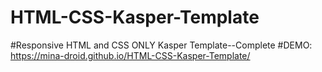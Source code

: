 # HTML-CSS-Kasper-Template
#Responsive HTML and CSS ONLY Kasper Template--Complete
#DEMO:  https://mina-droid.github.io/HTML-CSS-Kasper-Template/ 
